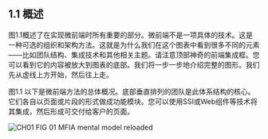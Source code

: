 ## 1.1  概述

图1.1概述了在实现微前端时所有重要的部分。微前端不是一项具体的技术。这是一种可选的组织和架构方法。这就是为什么我们在这个图表中看到很多不同的元素——比如团队结构、集成技术和其他相关主题。请注意顶部神奇的前端集成框。您可以看到它的内容被放大到图表的底部。我们将一步一步地介绍完整的图形。我们先从虚线上方开始，然后往上走。

图1.1 以下是微前端方法的总体概况。底部垂直排列的团队是此体系结构的核心。它们各自以页面或片段的形式做成功能模块。您可以使用SSI或Web组件等技术将其集成，然后形成可交付给客户的页面。

![CH01 FIG 01 MFIA mental model reloaded](https://dpzbhybb2pdcj.cloudfront.net/geers/v-4/Figures/CH01_FIG_01_MFIA_mental_model_reloaded.png)